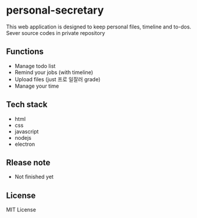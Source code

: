 # personal-secretary
This web application is designed to keep personal files, timeline and to-dos.
Sever source codes in private repository

## Functions   
- Manage todo list   
- Remind your jobs (with timeline)
- Upload files (just 프로 일잘러 grade)   
- Manage your time   

## Tech stack
- html
- css
- javascript
- nodejs
- electron   
   
## Rlease note   
- Not finished yet

## License
 MIT License
